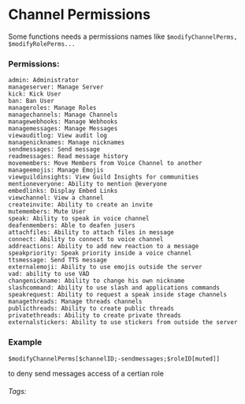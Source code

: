# Channel Permissions
Some functions needs a permissions names
like `$modifyChannelPerms, $modifyRolePerms...`

### Permissions:
```
admin: Administrator
manageserver: Manage Server
kick: Kick User
ban: Ban User
manageroles: Manage Roles
managechannels: Manage Channels
managewebhooks: Manage Webhooks
managemessages: Manage Messages
viewauditlog: View audit log
managenicknames: Manage nicknames
sendmessages: Send message 
readmessages: Read message history
movemembers: Move Members from Voice Channel to another
manageemojis: Manage Emojis
viewguildinsights: View Guild Insights for communities
mentioneveryone: Ability to mention @everyone 
embedlinks: Display Embed Links
viewchannel: View a channel
createinvite: Ability to create an invite
mutemembers: Mute User
speak: Ability to speak in voice channel
deafenmembers: Able to deafen jusers
attachfiles: Ability to attach files in message
connect: Ability to connect to voice channel
addreactions: Ability to add new reaction to a message
speakpriority: Speak priority inside a voice channel
ttsmessage: Send TTS message
externalemoji: Ability to use emojis outside the server   
vad: ability to use VAD
changenickname: Ability to change his own nickname 
slashcommand: Ability to use slash and applications commands
speakrequest: Ability to request a speak inside stage channels 
managethreads: Manage threads channels
publicthreads: Ability to create public threads
privatethreads: Ability to create private threads
externalstickers: Ability to use stickers from outside the server
```

### Example
`$modifyChannelPerms[$channelID;-sendmessages;$roleID[muted]]`

to deny send messages access of a certian role
###### Tags: <Badge type="tip" text="Permissions" vertical="middle" />
